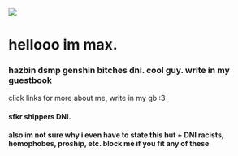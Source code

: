 ![](https://38.media.tumblr.com/c34e76d2944d00b251908a9082cc7650/tumblr_n5ywzcTz4U1rkljv1o1_500.gif)
# hellooo im max. 
### hazbin dsmp genshin bitches dni. cool guy. write in my guestbook
click links for more about me, write in my gb :3 
#### <B><strong>sfkr shippers DNI.
also im not sure why i even have to state this but + DNI racists, homophobes, proship, etc. block me if you fit any of these
